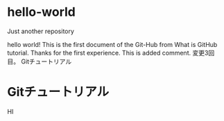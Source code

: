 # hello-world
Just another repository

hello world! This is the first document of the Git-Hub from What is GitHub tutorial.
Thanks for the first experience.
This is added comment.
変更3回目。
Gitチュートリアル
# Gitチュートリアル
HI
